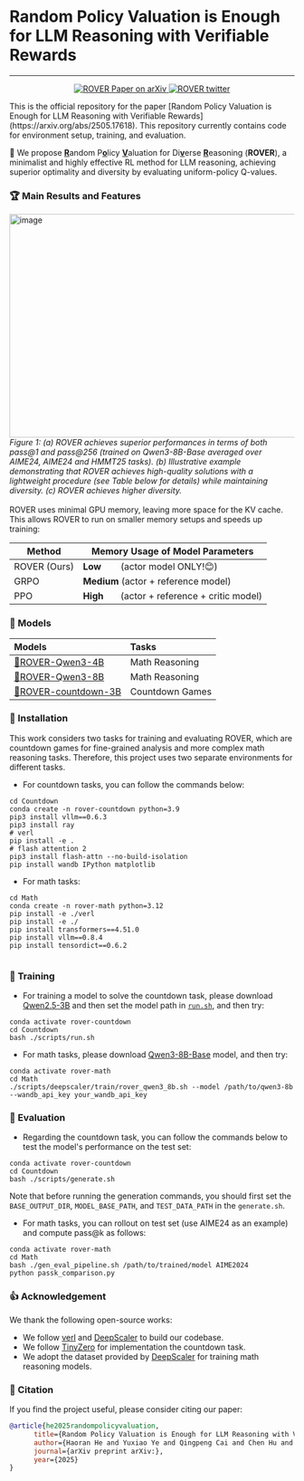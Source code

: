 # Random Policy Valuation is Enough for LLM Reasoning with Verifiable Rewards
---
<p align="center">
<a href="https://arxiv.org/abs/2505.17618">
    <img
      src="https://img.shields.io/badge/ROVER-Paper-red?logo=arxiv&logoColor=red"
      alt="ROVER Paper on arXiv"
    />
</a>
  <a href="https://x.com/tinner_he/status/1926939246876614735">
    <img
      src="https://img.shields.io/badge/ROVER-Threads-red?logo=X&logoColor=black"
      alt="ROVER twitter"
    />
  </a>
</p>
This is the official repository for the paper [Random Policy Valuation is Enough for LLM Reasoning with Verifiable Rewards](https://arxiv.org/abs/2505.17618). This repository currently contains code for environment setup, training, and evaluation.

🚀 We propose <u>**R**</u>andom P<u>**o**</u>licy <u>**V**</u>aluation for Di<u>**v**</u>erse <u>**R**</u>easoning (**ROVER**), a minimalist and highly effective RL method for LLM reasoning, achieving superior optimality and diversity by evaluating uniform-policy Q-values.


### 🏆 Main Results and Features
<img width="1217" height="395" alt="image" src="https://github.com/user-attachments/assets/5c242c66-baec-4416-9a3e-89cbef8d6724" />
<em>Figure 1: (a) ROVER achieves superior performances in terms of both pass@1 and pass@256 (trained on Qwen3-8B-Base averaged over AIME24, AIME24 and HMMT25 tasks). (b) Illustrative example demonstrating that ROVER achieves high-quality solutions with a lightweight procedure (see Table below for details) while maintaining diversity. (c) ROVER achieves higher diversity.</em> <br>
<br>
ROVER uses minimal GPU memory, leaving more space for the KV cache. This allows ROVER to run on smaller memory setups and speeds up training:

| Method       | Memory Usage of Model Parameters                |
| ------------ | ----------------------------------------------- |
| ROVER (Ours) | **Low**&nbsp;&nbsp;&nbsp;&nbsp;&nbsp;&nbsp;&nbsp;&nbsp;(actor model ONLY!😊)                |
| GRPO         | **Medium** (actor + reference model)            |
| PPO          | **High**&nbsp;&nbsp;&nbsp;&nbsp;&nbsp;&nbsp;&nbsp;(actor + reference + critic model)   |



### 🤗 Models
| Models | Tasks | 
|:---------|:-----|
|[🤗ROVER-Qwen3-4B](https://huggingface.co/haoranhe/ROVER-Qwen3-4B)|Math Reasoning|
|[🤗ROVER-Qwen3-8B](https://huggingface.co/haoranhe/ROVER-Qwen3-8B)|Math Reasoning|
|[🤗ROVER-countdown-3B](https://huggingface.co/haoranhe/ROVER-countdown-3B)|Countdown Games|
### 🔧 Installation

This work considers two tasks for training and evaluating ROVER, which are countdown games for fine-grained analysis and more complex math reasoning tasks. Therefore, this project uses two separate environments for different tasks.

- For countdown tasks, you can follow the commands below:
```
cd Countdown
conda create -n rover-countdown python=3.9
pip3 install vllm==0.6.3
pip3 install ray
# verl
pip install -e .
# flash attention 2
pip3 install flash-attn --no-build-isolation
pip install wandb IPython matplotlib
```
- For math tasks:
```
cd Math
conda create -n rover-math python=3.12
pip install -e ./verl
pip install -e ./
pip install transformers==4.51.0
pip install vllm==0.8.4
pip install tensordict==0.6.2
 
```

### 🎯 Training
- For training a model to solve the countdown task, please download [Qwen2.5-3B](https://huggingface.co/Qwen/Qwen2.5-3B) and then set the model path in [`run.sh`](./Coundown/scripts/run.sh), and then try:
```
conda activate rover-countdown
cd Countdown
bash ./scripts/run.sh
```
- For math tasks, please download [Qwen3-8B-Base](https://huggingface.co/Qwen/Qwen3-8B-Base) model, and then try:
```
conda activate rover-math
cd Math
./scripts/deepscaler/train/rover_qwen3_8b.sh --model /path/to/qwen3-8b --wandb_api_key your_wandb_api_key
```
### 🔎 Evaluation
- Regarding the countdown task, you can follow the commands below to test the model's performance on the test set:
```
conda activate rover-countdown
cd Countdown
bash ./scripts/generate.sh
```
Note that before running the generation commands, you should first set the `BASE_OUTPUT_DIR`, `MODEL_BASE_PATH`, and `TEST_DATA_PATH` in the `generate.sh`.

- For math tasks, you can rollout on test set (use AIME24 as an example) and compute pass@k as follows:
```
conda activate rover-math
cd Math
bash ./gen_eval_pipeline.sh /path/to/trained/model AIME2024
python passk_comparison.py
```

### 👍 Acknowledgement
We thank the following open-source works:
- We follow [verl](https://github.com/volcengine/verl) and [DeepScaler](https://github.com/agentica-project/rllm) to build our codebase.
- We follow [TinyZero](https://github.com/Jiayi-Pan/TinyZero) for implementation the countdown task.
- We adopt the dataset provided by [DeepScaler](https://github.com/agentica-project/rllm) for training math reasoning models.
### 📖 Citation
If you find the project useful, please consider citing our paper:
```bib
@article{he2025randompolicyvaluation,
      title={Random Policy Valuation is Enough for LLM Reasoning with Verifiable Rewards}, 
      author={Haoran He and Yuxiao Ye and Qingpeng Cai and Chen Hu and Binxing Jiao and Daxin Jiang and Ling Pan},
      journal={arXiv preprint arXiv:},
      year={2025}
}
```
